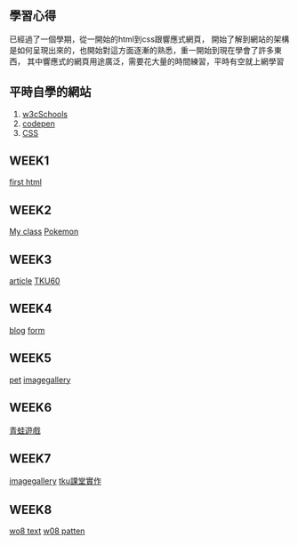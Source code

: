 
##  學習心得
已經過了一個學期，從一開始的html到css跟響應式網頁，
開始了解到網站的架構是如何呈現出來的，也開始對這方面逐漸的熟悉，重一開始到現在學會了許多東西， 其中響應式的網頁用途廣泛，需要花大量的時間練習，平時有空就上網學習
## 平時自學的網站
1.  [w3cSchools](https://www.w3schools.com/html/default.asp)
2.  [codepen](https://codepen.io/)
3.  [CSS](http://zh-tw.learnlayout.com/)

## WEEK1
[first html](https://ey7788.github.io/1071/w01/%E7%AC%AC%E4%B8%80%E5%80%8Bhtml.html)
## WEEK2
[My class](https://ey7788.github.io/1071/w02/my%20class.html)
[Pokemon](https://ey7788.github.io/1071/w02/pokemon.html)
## WEEK3
[article](https://ey7788.github.io/1071/w03/article.html)
[TKU60](https://ey7788.github.io/1071/w03/ttku.html)
## WEEK4
[blog](https://ey7788.github.io/1071/W04/blog.html)
[form](https://ey7788.github.io/1071/W04/form.html)
## WEEK5
[pet](https://ey7788.github.io/1071/w05-pet/pet.html)
[imagegallery](https://ey7788.github.io/1071/w05-web/imagegallery.html)
## WEEK6
[青蛙遊戲](https://ey7788.github.io/1071/w06/%E9%9D%92%E8%9B%99%E4%BD%9C%E6%A5%AD.PNG)
## WEEK7
[imagegallery](https://ey7788.github.io/1071/w07/image%20Gallery.html)
[tku課堂實作](https://ey7788.github.io/1071/w07/TKU%E8%AA%B2%E5%A0%82%E5%AF%A6%E4%BD%9C.html)
## WEEK8
   [wo8 text](https://ey7788.github.io/1071/w08/test1.html)
 [w08 patten](https://ey7788.github.io/1071/w08/patten.html)


<!--stackedit_data:
eyJoaXN0b3J5IjpbODI4MTgyNDI1LC0zMDA3NzgzMTIsLTEzOD
UyOTczNjIsLTEzMjIwODUwNTYsMTAzMTY0MzY1MCw5NzEwNzc4
NzIsLTEwOTMwNTQ3NTBdfQ==
-->